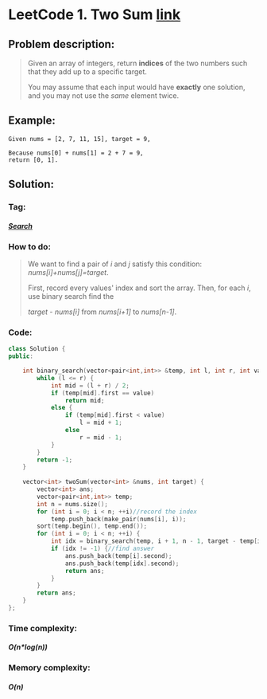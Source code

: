 # LeetCode 1. Two Sum [link](https://leetcode.com/problems/two-sum/)

## Problem description:

> Given an array of integers, return **indices** of the two numbers such that they add up to a specific target.
>
> You may assume that each input would have **exactly** one solution, and you may not use the *same* element twice.

## Example:

```
Given nums = [2, 7, 11, 15], target = 9,

Because nums[0] + nums[1] = 2 + 7 = 9,
return [0, 1].
```

## Solution:

### Tag:

#### *[Search](https://github.com/yang-233/Algorithm-note/tree/master/Search)* 

### How to do:

> We want to find a pair of  *i*  and  *j* satisfy this condition: *nums[i]+nums[j]=target*.
>
> First, record every values' index and sort the array. Then, for each *i*, use binary search find the 
>
> *target - nums[i]* from *nums[i+1]* to *nums[n-1]*.

### Code:

```c++
class Solution {
public:

    int binary_search(vector<pair<int,int>> &temp, int l, int r, int value) {
        while (l <= r) {
            int mid = (l + r) / 2;
            if (temp[mid].first == value)
                return mid;
            else {
                if (temp[mid].first < value)
                    l = mid + 1;
                else
                    r = mid - 1;
            }
        }
        return -1;
    }
    
    vector<int> twoSum(vector<int> &nums, int target) {
        vector<int> ans;
        vector<pair<int,int>> temp;
        int n = nums.size();
        for (int i = 0; i < n; ++i)//record the index
            temp.push_back(make_pair(nums[i], i));
        sort(temp.begin(), temp.end());
        for (int i = 0; i < n; ++i) {
            int idx = binary_search(temp, i + 1, n - 1, target - temp[i].first);
            if (idx != -1) {//find answer
                ans.push_back(temp[i].second);
                ans.push_back(temp[idx].second);
                return ans;
            }
        }
        return ans;
    }
};
```

### Time complexity:

#### *O(n\*log(n))*

### Memory complexity:

#### *O(n)*